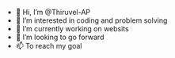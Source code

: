 - 👋 Hi, I’m @Thiruvel-AP
- 👀 I’m interested in coding and problem solving
- 🌱 I’m currently working on websits 
- 💞️ I’m looking to go forward
- 📫 To reach my goal  

<!---
Thiruvel-AP/Thiruvel-AP is a ✨ special ✨ repository because its `README.md` (this file) appears on your GitHub profile.
You can click the Preview link to take a look at your changes.
--->
